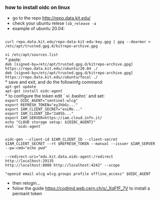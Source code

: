 ### how to install oidc on linux
* go to the repo http://repo.data.kit.edu/
* check your ubuntu relese `lsb_release -a`
* example of ubuntu 20.04:
<code>
curl repo.data.kit.edu/repo-data-kit-edu-key.gpg | gpg --dearmor > /etc/apt/trusted.gpg.d/kitrepo-archive.gpg
</code>
<code>
vi /etc/apt/sources.list
</code>
* paste:
<code>
deb [signed-by=/etc/apt/trusted.gpg.d/kitrepo-archive.gpg] https://repo.data.kit.edu//ubuntu/20.04 ./
deb [signed-by=/etc/apt/trusted.gpg.d/kitrepo-archive.gpg] https://repo.data.kit.edu//ubuntu/focal ./
</code>
* save and exit, and do the followinfg command:
<code>
apt-get update
apt-get install oidc-agent
</code>
* to configure the token edit ` vi .bashrc` and set:
<code>
export OIDC_AGENT="sentinel-wlcg"
export REFRESH_TOKEN="eyJhbGc..."
export IAM_CLIENT_SECRET="esLMo..."
export IAM_CLIENT_ID="2a05b..."
export IAM_SERVER=https://iam.cloud.infn.it/
echo "CLOUD storage setup: ${OIDC_AGENT}"
eval `oidc-agent`

oidc-gen --client-id $IAM_CLIENT_ID --client-secret $IAM_CLIENT_SECRET --rt $REFRESH_TOKEN --manual --issuer $IAM_SERVER --pw-cmd="echo pwd" \
--redirect-uri="edu.kit.data.oidc-agent:/redirect http://localhost:29135 http://localhost:8080 http://localhost:4242" --scope \
"openid email wlcg wlcg.groups profile offline_access" $OIDC_AGENT
</code>
* then relogin...
* folow the guide https://codimd.web.cern.ch/s/_XqFfF_7V to install a permant token
